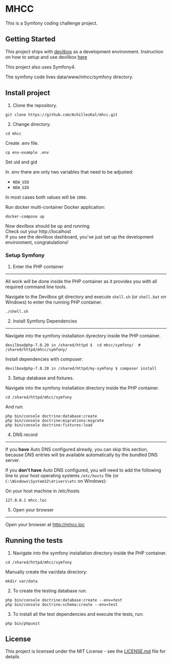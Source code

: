 # MHCC

This is a Symfony coding challenge project.

## Getting Started

This project ships with [devilbox](https://github.com/cytopia/devilbox) as a development environment.
Instruction on how to setup and use devilbox [here](https://devilbox.readthedocs.io/en/latest/getting-started/install-the-devilbox.html)

This project also uses Symfony4.

The symfony code lives data/www/mhcc/symfony directory.

## Install project

1. Clone the repository.

```
git clone https://github.com/AchillesKal/mhcc.git
```

2. Change directory.

```
cd mhcc
```

Create .env file.

```
cp env-example .env
```

Set uid and gid

In .env there are only two variables that need to be adjusted:

* ``NEW_UID``
* ``NEW_GID``

In most cases both values will be ``1000``.


Run docker multi-container Docker application:
```
docker-compose up
```

Now devilbox should be up and running.  
Check out your http://localhost  
If you see the devlibox dashboard, you've just set up the development environment, congratulations!

### Setup Symfony

1. Enter the PHP container
--------------------------

All work will be done inside the PHP container as it provides you with all required command line
tools.  

Navigate to the Devilbox git directory and execute ``shell.sh`` (or ``shell.bat`` on Windows) to
enter the running PHP container.  

```
./shell.sh
```

2. Install Symfony Dependencies
-------------------------------

Navigate into the symfony installation dyrectory inside the PHP container.

```
devilbox@php-7.0.20 in /shared/httpd $  cd mhcc/symfony/  # /shared/httpd/mhcc/symfony/
```

Install dependencies with composer:

```
devilbox@php-7.0.20 in /shared/httpd/my-symfony $ composer install
```

3. Setup database and fixtures.

Navigate into the symfony installation directory inside the PHP container.

```
cd /shared/httpd/mhcc/symfony
```

And run:

```
php bin/console doctrine:database:create
php bin/console doctrine:migrations:migrate
php bin/console doctrine:fixtures:load
```


4. DNS record
-------------

If you **have** Auto DNS configured already, you can skip this section, because DNS entries will
be available automatically by the bundled DNS server.

If you **don't have** Auto DNS configured, you will need to add the following line to your
host operating systems ``/etc/hosts`` file (or ``C:\Windows\System32\drivers\etc`` on Windows):

On your host machine in /etc/hosts
```
127.0.0.1 mhcc.loc
```

5. Open your browser
--------------------

Open your browser at http://mhcc.loc


## Running the tests

1. Navigate into the symfony installation directory inside the PHP container.

```
cd /shared/httpd/mhcc/symfony
```

Manually create the var/data directory:
```
mkdir var/data
```

2. To create the testing database run:

```
php bin/console doctrine:database:create --env=test
php bin/console doctrine:schema:create --env=test
```

3. To install all the test dependencies and execute the tests, run:
```
php bin/phpunit
```

## License

This project is licensed under the MIT License - see the [LICENSE.md](LICENSE.md) file for details

